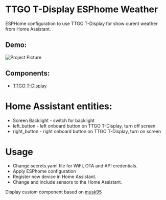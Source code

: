 # TTGO T-Display ESPhome Weather
ESPHome configuration to use TTGO T-Display for show curent weather from Home Assistant.

## Demo: 
![Project Picture](https://github.com/anton-semeniak/Esphome-TTGO-T-Display-Weather/documents/images/project_weather.jpg)

## Components: 
* [TTGO T-Display](https://github.com/Xinyuan-LilyGO/TTGO-T-Display)

# Home Assistant entities:
* Screen Backlight - switch for backlight 
* left_button - left onboard button on TTGO T-Display, turn off screen 
* right_button - right onboard button on TTGO T-Display, turn on screen

# Usage
* Change secrets.yaml file for WiFi, OTA and API credentials. 
* Apply ESPhome configuration
* Register new device in Home Assistant.
* Change and include sensors to the Home Assistant.


Display custom component based on [musk95](https://github.com/musk95/esphome)
